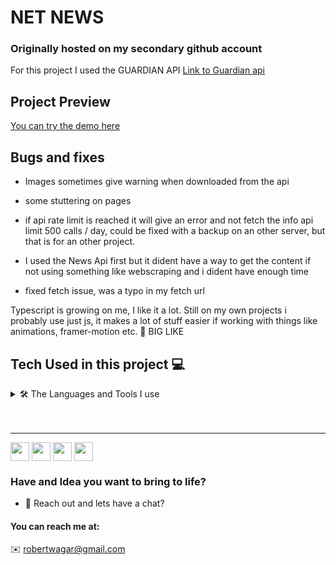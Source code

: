 # NET NEWS

### Originally hosted on my secondary github account

For this project I used the GUARDIAN API [Link to Guardian api](https://open-platform.theguardian.com/)

## Project Preview
[You can try the demo here](https://netnews.vercel.app/)

## Bugs and fixes
- Images sometimes give warning when downloaded from the api
- some stuttering on pages
- if api rate limit is reached it will give an error and not fetch the info api  limit 500 calls / day,
could be fixed with a backup on an other server, but that is for an other project. 
- I used the News Api first but it dident have a way to get the content if not using something like webscraping and i dident have enough time 


- fixed fetch issue, was a typo in my fetch url

Typescript is growing on me, I like it a lot. 
Still on my own projects i probably use just js, it makes a lot of stuff easier if working with things like animations, framer-motion etc. 🚀 BIG LIKE

## Tech Used in this project 💻
<details>

<summary>🛠 The Languages and Tools I use </summary>

|  Language/Tool  |  Icon  |  Description  |
| --- | --- | --- |

|  Typescript | <img src="https://cdn.jsdelivr.net/gh/devicons/devicon/icons/typescript/typescript-original.svg" alt="typescript" width="40" height="40"/> </a> | Syntactic superset of JavaScript which adds static typing to the language |

| Next.js | <img src="https://cdn.jsdelivr.net/gh/devicons/devicon/icons/nextjs/nextjs-original-wordmark.svg" alt="next" width="40" height="40"/> </a> | JavaScript library for building user interfaces or UI components |

| SASS | <img src="https://cdn.jsdelivr.net/gh/devicons/devicon/icons/sass/sass-original.svg" alt="css3" width="40" height="40"/> </a> | Syntactically Awesome Style Sheets an awesome css framework |

| JavaScript | <img src="https://cdn.jsdelivr.net/gh/devicons/devicon/icons/javascript/javascript-original.svg" alt="javascript" width="40" height="40"/> </a> | High-level programming language that is commonly used to create interactive effects within web browsers |

Vercel | <img src="https://img.shields.io/badge/vercel-%23000000.svg?style=for-the-badge&logo=vercel&logoColor=white" alt="next" width="40" height="40"/> </a> | Vercel's frontend cloud gives developers the frameworks, workflows, and infrastructure to build a faster, more personalized Web. |

| Git | <img src="https://cdn.jsdelivr.net/gh/devicons/devicon/icons/git/git-original.svg" alt="git" width="40" height="40"/> </a> | Free and open-source distributed version control system designed to handle everything from small to very large projects |

| Figma | <img src="https://cdn.jsdelivr.net/gh/devicons/devicon/icons/figma/figma-original.svg" alt="figma" width="40" height="40"/> </a> | Cloud-based design and prototyping tool |

| Postman |  <img src="https://www.vectorlogo.zone/logos/getpostman/getpostman-icon.svg" alt="postman" width="40" height="40"/> </a> | An API platform for building and using APIs.  |
 

- where we all start =>

```javascript
   console.log("Hello World!)"
```

</details>
 
 <br>
 

 <br>

 ---

 


<p align="left">
<a href="https://www.linkedin.com/in/robert-w%C3%A4gar-1b4661139/" target="blank"><img align="center" src="https://github.com/xxrobone/dablog/blob/main/readmeimages/LinkedIN.png" alt="" height="30" /></a>
<a href="https://github.com/robonexx" target="blank"><img align="center" src="https://github.com/xxrobone/dablog/blob/main/readmeimages/Github.png" alt="" height="30" /></a>
<a href="https://codepen.io/robertwagar" target="blank"><img align="center" src="https://github.com/xxrobone/dablog/blob/main/readmeimages/Codeopen.png" alt="" height="30" /></a>
<img align="center" src="socials/Discord.png" alt="" height="30" />
</p>



### Have and Idea you want to bring to life?
- 💬 Reach out and lets have a chat?

#### You can reach me at:

✉️ robertwagar@gmail.com





